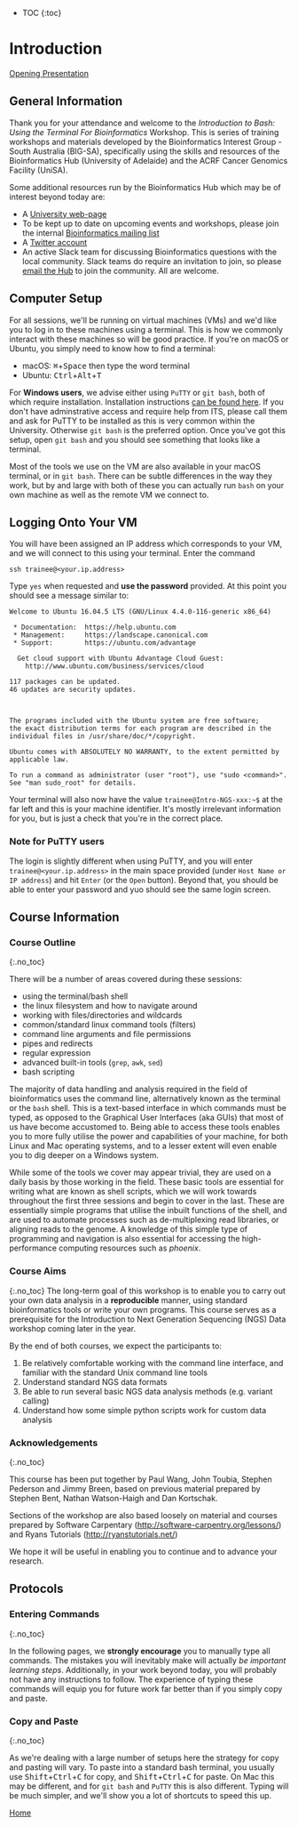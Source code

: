* TOC
{:toc}

# Introduction

[Opening Presentation](https://gitpitch.com/BIG-SA/BASH-Intro-2018/)

## General Information

Thank you for your attendance and welcome to the *Introduction to Bash: Using the Terminal For Bioinformatics* Workshop.
This is series of training workshops and materials developed by the Bioinformatics Interest Group - South Australia (BIG-SA), specifically using the skills and resources of the Bioinformatics Hub (University of Adelaide) and the ACRF Cancer Genomics Facility (UniSA).

Some additional resources run by the Bioinformatics Hub which may be of interest beyond today are:

- A [University web-page](http://www.adelaide.edu.au/bioinformatics-hub/)
- To be kept up to date on upcoming events and workshops, please join the internal [Bioinformatics mailing list](http://list.adelaide.edu.au/mailman/listinfo/bioinfo)
- A [Twitter account](https://twitter.com/UofABioinfoHub/)
- An active Slack team for discussing Bioinformatics questions with the local community. Slack teams do require an invitation to join, so please [email the Hub](mailto:bioinf_hub@adelaide.edu.au) to join the community. All are welcome.

## Computer Setup

For all sessions, we'll be running on virtual machines (VMs) and we'd like you to log in to these machines using a terminal.
This is how we commonly interact with these machines so will be good practice.
If you're on macOS or Ubuntu, you simply need to know how to find a terminal:

- macOS: <kbd>⌘</kbd>+<kbd>Space</kbd> then type the word terminal
- Ubuntu: <kbd>Ctrl</kbd>+<kbd>Alt</kbd>+<kbd>T</kbd>

For **Windows users**, we advise either using `PuTTY` or `git bash`, both of which require installation.
Installation instructions [can be found here](../install/windowsInstall.md).
If you don't have adminstrative access and require help from ITS, please call them and ask for PuTTY to be installed as this is very common within the University.
Otherwise `git bash` is the preferred option.
Once you've got this setup, open `git bash` and you should see something that looks like a terminal.

Most of the tools we use on the VM are also available in your macOS terminal, or in `git bash`.
There can be subtle differences in the way they work, but by and large with both of these you can actually run `bash` on your own machine as well as the remote VM we connect to.


## Logging Onto Your VM

You will have been assigned an IP address which corresponds to your VM, and we will connect to this using your terminal.
Enter the command

```
ssh trainee@<your.ip.address>
```

Type `yes` when requested and **use the password** provided.
At this point you should see a message similar to:

```
Welcome to Ubuntu 16.04.5 LTS (GNU/Linux 4.4.0-116-generic x86_64)

 * Documentation:  https://help.ubuntu.com
 * Management:     https://landscape.canonical.com
 * Support:        https://ubuntu.com/advantage

  Get cloud support with Ubuntu Advantage Cloud Guest:
    http://www.ubuntu.com/business/services/cloud

117 packages can be updated.
46 updates are security updates.



The programs included with the Ubuntu system are free software;
the exact distribution terms for each program are described in the
individual files in /usr/share/doc/*/copyright.

Ubuntu comes with ABSOLUTELY NO WARRANTY, to the extent permitted by
applicable law.

To run a command as administrator (user "root"), use "sudo <command>".
See "man sudo_root" for details.

```

Your terminal will also now have the value `trainee@Intro-NGS-xxx:~$` at the far left and this is your machine identifier.
It's mostly irrelevant information for you, but is just a check that you're in the correct place.

### Note for PuTTY users

The login is slightly different when using PuTTY, and you will enter `trainee@<your.ip.address>` in the main space provided (under `Host Name or IP address`) and hit `Enter` (or the `Open` button).
Beyond that, you should be able to enter your password and yuo should see the same login screen.


## Course Information

### Course Outline
{:.no_toc}

There will be a number of areas covered during these sessions:

- using the terminal/bash shell
- the linux filesystem and how to navigate around
- working with files/directories and wildcards
- common/standard linux command tools (filters)
- command line arguments and file permissions
- pipes and redirects
- regular expression
- advanced built-in tools (`grep`, `awk`, `sed`)
- bash scripting

The majority of data handling and analysis required in the field of bioinformatics uses the command line, alternatively known as the terminal or the `bash` shell.
This is a text-based interface in which commands must be typed, as opposed to the Graphical User Interfaces (aka GUIs) that most of us have become accustomed to.
Being able to access these tools enables you to more fully utilise the power and capabilities of your machine, for both Linux and Mac operating systems, and to a lesser extent will even enable you to dig deeper on a Windows system.

While some of the tools we cover may appear trivial, they are used on a daily basis by those working in the field.
These basic tools are essential for writing what are known as shell scripts, which we will work towards throughout the first three sessions and begin to cover in the last.
These are essentially simple programs that utilise the inbuilt functions of the shell, and are used to automate processes such as de-multiplexing read libraries, or aligning reads to the genome.
A knowledge of this simple type of programming and navigation is also essential for accessing the high-performance computing resources such as *phoenix*.

### Course Aims
{:.no_toc}
The long-term goal of this workshop is to enable you to carry out your own data analysis in a **reproducible** manner, using standard bioinformatics tools or write your own programs.
This course serves as a prerequisite for the Introduction to Next Generation Sequencing (NGS) Data workshop coming later in the year.

By the end of both courses, we expect the participants to:
1. Be relatively comfortable working with the command line interface, and familiar with the standard Unix command line tools
2. Understand standard NGS data formats
3. Be able to run several basic NGS data analysis methods (e.g. variant calling)
4. Understand how some simple python scripts work for custom data analysis

### Acknowledgements
{:.no_toc}

This course has been put together by Paul Wang, John Toubia, Stephen Pederson and Jimmy Breen, based on previous material prepared by Stephen Bent, Nathan Watson-Haigh and Dan Kortschak.

Sections of the workshop are also based loosely on material and courses prepared
by Software Carpentary (http://software-carpentry.org/lessons/) and Ryans Tutorials
(http://ryanstutorials.net/)

We hope it will be useful in enabling you to continue and to advance your research.

## Protocols

### Entering Commands
{:.no_toc}

In the following pages, we **strongly encourage** you to manually type all commands.
The mistakes you will inevitably make will actually *be important learning steps*.
Additionally, in your work beyond today, you will probably not have any instructions to follow.
The experience of typing these commands will equip you for future work far better than if you simply copy and paste.

### Copy and Paste
{:.no_toc}

As we're dealing with a large number of setups here the strategy for copy and pasting will vary.
To paste into a standard bash terminal, you usually use <kbd>Shift</kbd>+<kbd>Ctrl</kbd>+<kbd>C</kbd> for copy, and <kbd>Shift</kbd>+<kbd>Ctrl</kbd>+<kbd>C</kbd> for paste.
On Mac this may be different, and for `git bash` and `PuTTY` this is also different.
Typing will be much simpler, and we'll show you a lot of shortcuts to speed this up.


[Home](https://big-sa.github.io/BASH-Intro-2018/)
